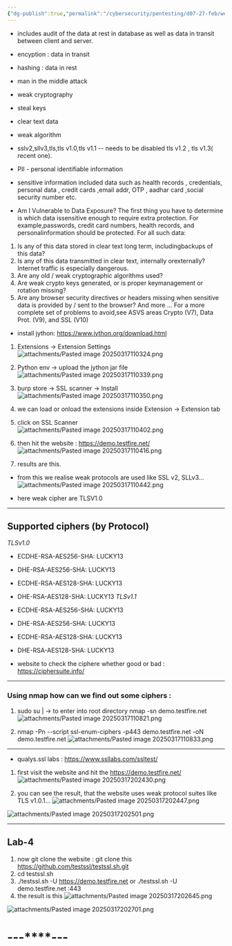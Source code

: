 ```yaml
---
{"dg-publish":true,"permalink":"/cybersecurity/pentesting/d07-27-feb/weak-cryptography/"}
---
```



- includes audit of the data at rest in database as well as data in transit between client and server.
- encyption : data in transit
- hashing : data in rest
- man in the middle attack
- weak cryptography
- steal keys
- clear text data
- weak algorithm
- sslv2,sllv3,tls,tls v1.0,tls v1.1 -- needs to be disabled tls v1.2 , tls v1.3( recent one).

- PII - personal identifiable information
- sensitive information included data such as health records , credentials, personal data , credit cards ,email addr, OTP , aadhar card ,social security number etc.

- Am I Vulnerable to Data Exposure?
The first thing you have to determine is which data issensitive enough to require extra protection. For example,passwords, credit card numbers, health records, and personalinformation should be protected. For all such data:

1. Is any of this data stored in clear text long term, includingbackups of this data?
2. Is any of this data transmitted in clear text, internally orexternally? Internet traffic is especially dangerous.
3. Are any old / weak cryptographic algorithms used?
4. Are weak crypto keys generated, or is proper keymanagement or rotation missing?
5. Are any browser security directives or headers missing when sensitive data is provided by / sent to the browser? And more … For a more complete set of problems to avoid,see ASVS areas Crypto (V7), Data Prot. (V9), and SSL (V10) 

- install jython: https://www.jython.org/download.html

1. Extensions → Extension Settings
![attachments/Pasted image 20250317110324.png](/img/user/Cybersecurity/Pentesting/D07_27%20Feb/attachments/Pasted%20image%2020250317110324.png)

2. Python env → upload the jython jar file
![attachments/Pasted image 20250317110339.png](/img/user/Cybersecurity/Pentesting/D07_27%20Feb/attachments/Pasted%20image%2020250317110339.png)

3. burp store → SSL scanner → Install
![attachments/Pasted image 20250317110350.png](/img/user/Cybersecurity/Pentesting/D07_27%20Feb/attachments/Pasted%20image%2020250317110350.png)

4. we can load or onload the extensions inside Extension → Extension tab
5. click on SSL Scanner
![attachments/Pasted image 20250317110402.png](/img/user/Cybersecurity/Pentesting/D07_27%20Feb/attachments/Pasted%20image%2020250317110402.png)
6. then hit the website : https://demo.testfire.net/
![attachments/Pasted image 20250317110416.png](/img/user/Cybersecurity/Pentesting/D07_27%20Feb/attachments/Pasted%20image%2020250317110416.png)

7. results are this.
- from this we realise weak protocols are used like SSL v2, SLLv3...
![attachments/Pasted image 20250317110442.png](/img/user/Cybersecurity/Pentesting/D07_27%20Feb/attachments/Pasted%20image%2020250317110442.png)

- here weak cipher are TLSV1.0

----
## **Supported ciphers (by Protocol)**

*TLSv1.0*
- ECDHE-RSA-AES256-SHA: LUCKY13
- DHE-RSA-AES256-SHA: LUCKY13
- ECDHE-RSA-AES128-SHA: LUCKY13
- DHE-RSA-AES128-SHA: LUCKY13
*TLSv1.1*
- ECDHE-RSA-AES256-SHA: LUCKY13
- DHE-RSA-AES256-SHA: LUCKY13
- ECDHE-RSA-AES128-SHA: LUCKY13
- DHE-RSA-AES128-SHA: LUCKY13

- website to check the ciphere whether good or bad : https://ciphersuite.info/

----
### **Using nmap how can we find out some ciphers :**
1. sudo su
| → to enter into root directory
nmap -sn demo.testfire.net
![attachments/Pasted image 20250317110821.png](/img/user/Cybersecurity/Pentesting/D07_27%20Feb/attachments/Pasted%20image%2020250317110821.png)

2. nmap -Pn --script ssl-enum-ciphers -p443 demo.testfire.net 
-oN demo.testfire.net
![attachments/Pasted image 20250317110833.png](/img/user/Cybersecurity/Pentesting/D07_27%20Feb/attachments/Pasted%20image%2020250317110833.png)

----
- qualys.ssl labs : https://www.ssllabs.com/ssltest/
1. first visit the website and hit the https://demo.testfire.net/
![attachments/Pasted image 20250317202430.png](/img/user/Cybersecurity/Pentesting/D07_27%20Feb/attachments/Pasted%20image%2020250317202430.png)

2. you can see the result, that the website uses weak protocol suites like TLS v1.0.1...
![attachments/Pasted image 20250317202447.png](/img/user/Cybersecurity/Pentesting/D07_27%20Feb/attachments/Pasted%20image%2020250317202447.png)

![attachments/Pasted image 20250317202501.png](/img/user/Cybersecurity/Pentesting/D07_27%20Feb/attachments/Pasted%20image%2020250317202501.png)

---
## Lab-4

1. now git clone the website : git clone this https://github.com/testssl/testssl.sh.git
2. cd testssl.sh
3. ./testssl.sh -U https://demo.testfire.net
or
./testssl.sh -U demo.testfire.net :443
4. the result is this
![attachments/Pasted image 20250317202645.png](/img/user/Cybersecurity/Pentesting/D07_27%20Feb/attachments/Pasted%20image%2020250317202645.png)

![attachments/Pasted image 20250317202701.png](/img/user/Cybersecurity/Pentesting/D07_27%20Feb/attachments/Pasted%20image%2020250317202701.png)


#                                    ---****---
